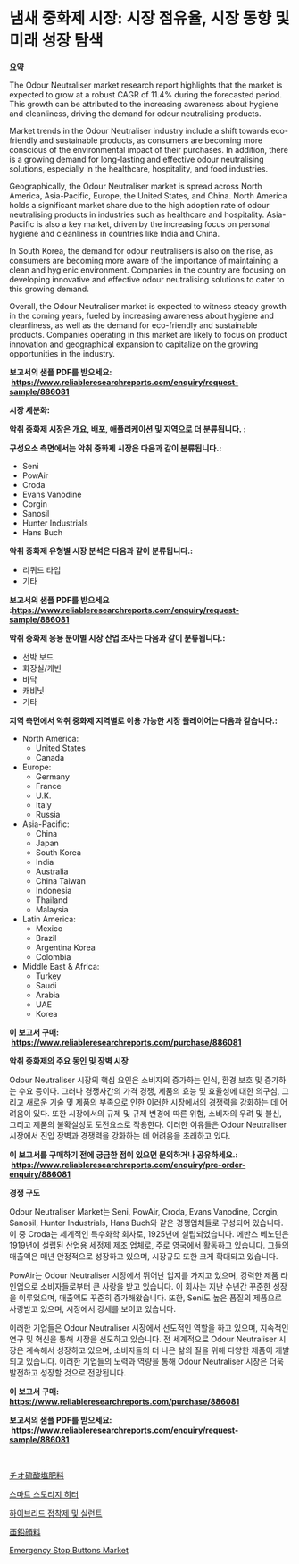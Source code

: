 <p><h1>냄새 중화제 시장: 시장 점유율, 시장 동향 및 미래 성장 탐색</h1></p><p><strong>요약</strong></p>
<p><p>The Odour Neutraliser market research report highlights that the market is expected to grow at a robust CAGR of 11.4% during the forecasted period. This growth can be attributed to the increasing awareness about hygiene and cleanliness, driving the demand for odour neutralising products.</p><p>Market trends in the Odour Neutraliser industry include a shift towards eco-friendly and sustainable products, as consumers are becoming more conscious of the environmental impact of their purchases. In addition, there is a growing demand for long-lasting and effective odour neutralising solutions, especially in the healthcare, hospitality, and food industries.</p><p>Geographically, the Odour Neutraliser market is spread across North America, Asia-Pacific, Europe, the United States, and China. North America holds a significant market share due to the high adoption rate of odour neutralising products in industries such as healthcare and hospitality. Asia-Pacific is also a key market, driven by the increasing focus on personal hygiene and cleanliness in countries like India and China.</p><p>In South Korea, the demand for odour neutralisers is also on the rise, as consumers are becoming more aware of the importance of maintaining a clean and hygienic environment. Companies in the country are focusing on developing innovative and effective odour neutralising solutions to cater to this growing demand.</p><p>Overall, the Odour Neutraliser market is expected to witness steady growth in the coming years, fueled by increasing awareness about hygiene and cleanliness, as well as the demand for eco-friendly and sustainable products. Companies operating in this market are likely to focus on product innovation and geographical expansion to capitalize on the growing opportunities in the industry.</p></p>
<p><strong>보고서의 샘플 PDF를 받으세요: &nbsp;<a href="https://www.reliableresearchreports.com/enquiry/request-sample/886081">https://www.reliableresearchreports.com/enquiry/request-sample/886081</a></strong></p>
<p><strong>시장 세분화:</strong></p>
<p><strong> 악취 중화제 시장은 개요, 배포, 애플리케이션 및 지역으로 더 분류됩니다. :</strong></p>
<p><strong>구성요소 측면에서는 악취 중화제 시장은 다음과 같이 분류됩니다.:</strong></p>
<p><ul><li>Seni</li><li>PowAir</li><li>Croda</li><li>Evans Vanodine</li><li>Corgin</li><li>Sanosil</li><li>Hunter Industrials</li><li>Hans Buch</li></ul></p>
<p><strong> 악취 중화제 유형별 시장 분석은 다음과 같이 분류됩니다.:</strong></p>
<p><ul><li>리퀴드 타입</li><li>기타</li></ul></p>
<p><strong>보고서의 샘플 PDF를 받으세요 :<a href="https://www.reliableresearchreports.com/enquiry/request-sample/886081">https://www.reliableresearchreports.com/enquiry/request-sample/886081</a></strong></p>
<p><strong> 악취 중화제 응용 분야별 시장 산업 조사는 다음과 같이 분류됩니다.:</strong></p>
<p><ul><li>선박 보드</li><li>화장실/캐빈</li><li>바닥</li><li>캐비닛</li><li>기타</li></ul></p>
<p><strong>지역 측면에서 악취 중화제 지역별로 이용 가능한 시장 플레이어는 다음과 같습니다.:</strong></p>
<p><ul>
    <li>
        North America:
        <ul>
            <li>United States</li>
            <li>Canada</li>
        </ul>
    </li>
    <li>
        Europe:
        <ul>
            <li>Germany</li>
            <li>France</li>
            <li>U.K.</li>
            <li>Italy</li>
            <li>Russia</li>
        </ul>
    </li>
    <li>
        Asia-Pacific:
        <ul>
            <li>China</li>
            <li>Japan</li>
            <li>South Korea</li>
            <li>India</li>
            <li>Australia</li>
            <li>China Taiwan</li>
            <li>Indonesia</li>
            <li>Thailand</li>
            <li>Malaysia</li>
        </ul>
    </li>
    <li>
        Latin America:
        <ul>
            <li>Mexico</li>
            <li>Brazil</li>
            <li>Argentina Korea</li>
            <li>Colombia</li>
        </ul>
    </li>
    <li>
        Middle East & Africa:
        <ul>
            <li>Turkey</li>
            <li>Saudi</li>
            <li>Arabia</li>
            <li>UAE</li>
            <li>Korea</li>
        </ul>
    </li>
    </ul></p>
<p><strong>이 보고서 구매: &nbsp;<a href="https://www.reliableresearchreports.com/purchase/886081">https://www.reliableresearchreports.com/purchase/886081</a></strong></p>
<p><strong>악취 중화제의 주요 동인 및 장벽 시장</strong></p>
<p><p>Odour Neutraliser 시장의 핵심 요인은 소비자의 증가하는 인식, 환경 보호 및 증가하는 수요 등이다. 그러나 경쟁사간의 가격 경쟁, 제품의 효능 및 효율성에 대한 의구심, 그리고 새로운 기술 및 제품의 부족으로 인한 이러한 시장에서의 경쟁력을 강화하는 데 어려움이 있다. 또한 시장에서의 규제 및 규제 변경에 따른 위험, 소비자의 우려 및 불신, 그리고 제품의 불확실성도 도전요소로 작용한다. 이러한 이유들은 Odour Neutraliser 시장에서 진입 장벽과 경쟁력을 강화하는 데 어려움을 초래하고 있다.</p></p>
<p><strong>이 보고서를 구매하기 전에 궁금한 점이 있으면 문의하거나 공유하세요.: &nbsp;<a href="https://www.reliableresearchreports.com/enquiry/pre-order-enquiry/886081">https://www.reliableresearchreports.com/enquiry/pre-order-enquiry/886081</a></strong></p>
<p><strong>경쟁 구도</strong></p>
<p><p>Odour Neutraliser Market는 Seni, PowAir, Croda, Evans Vanodine, Corgin, Sanosil, Hunter Industrials, Hans Buch와 같은 경쟁업체들로 구성되어 있습니다. 이 중 Croda는 세계적인 특수화학 회사로, 1925년에 설립되었습니다. 에반스 베노딘은 1919년에 설립된 산업용 세정제 제조 업체로, 주로 영국에서 활동하고 있습니다. 그들의 매출액은 매년 안정적으로 성장하고 있으며, 시장규모 또한 크게 확대되고 있습니다.</p><p>PowAir는 Odour Neutraliser 시장에서 뛰어난 입지를 가지고 있으며, 강력한 제품 라인업으로 소비자들로부터 큰 사랑을 받고 있습니다. 이 회사는 지난 수년간 꾸준한 성장을 이루었으며, 매출액도 꾸준히 증가해왔습니다. 또한, Seni도 높은 품질의 제품으로 사랑받고 있으며, 시장에서 강세를 보이고 있습니다.</p><p>이러한 기업들은 Odour Neutraliser 시장에서 선도적인 역할을 하고 있으며, 지속적인 연구 및 혁신을 통해 시장을 선도하고 있습니다. 전 세계적으로 Odour Neutraliser 시장은 계속해서 성장하고 있으며, 소비자들의 더 나은 삶의 질을 위해 다양한 제품이 개발되고 있습니다. 이러한 기업들의 노력과 역량을 통해 Odour Neutraliser 시장은 더욱 발전하고 성장할 것으로 전망됩니다.</p></p>
<p><strong>이 보고서 구매: &nbsp; <a href="https://www.reliableresearchreports.com/purchase/886081">https://www.reliableresearchreports.com/purchase/886081</a></strong></p>
<p><strong>보고서의 샘플 PDF를 받으세요: &nbsp;<a href="https://www.reliableresearchreports.com/enquiry/request-sample/886081">https://www.reliableresearchreports.com/enquiry/request-sample/886081</a></strong><strong></strong></p>
<p>&nbsp;</p>
<p><p><a href="https://medium.com/@grarrity46/%E3%83%81%E3%82%AA%E7%A1%AB%E9%85%B8%E8%82%A5%E6%96%99%E5%B8%82%E5%A0%B4-2031%E5%B9%B4%E3%81%BE%E3%81%A7%E3%81%AE%E5%8B%95%E5%90%91-%E4%BA%88%E6%B8%AC-%E7%AB%B6%E4%BA%89%E5%88%86%E6%9E%90-3183f89544cd">チオ硫酸塩肥料</a></p><p><a href="https://medium.com/@dudleyferry/%EC%8A%A4%EB%A7%88%ED%8A%B8-%EC%A0%80%EC%9E%A5-%ED%9E%88%ED%84%B0-%EC%8B%9C%EC%9E%A5-%EC%84%B1%EA%B3%B5%EC%A0%81%EC%9D%B8-%EB%B9%84%EC%A6%88%EB%8B%88%EC%8A%A4-%EC%A0%84%EB%9E%B5%EC%9D%98-%EC%97%B4%EC%87%A0-2031%EB%85%84%EA%B9%8C%EC%A7%80-%EC%98%88%EC%B8%A1-8f4bf2c2e14c">스마트 스토리지 히터</a></p><p><a href="https://medium.com/@isariontaru/%ED%98%BC%ED%95%A9%ED%98%95-%EC%A0%91%EC%B0%A9%EC%A0%9C-%EB%B0%8F-%EB%B0%80%ED%8F%90%EC%A0%9C-%EC%8B%9C%EC%9E%A5-%EC%A2%85%EB%A5%98-%EC%9D%91%EC%9A%A9-%EB%B0%8F-%EC%A7%80%EB%A6%AC%EC%A0%81%EC%9C%BC%EB%A1%9C-%EC%B2%A0%EC%A0%80%ED%95%9C-%ED%8F%89%EA%B0%80-2a25f0c380b7">하이브리드 접착제 및 실런트</a></p><p><a href="https://medium.com/@at15984/%E4%BA%9C%E9%89%9B%E9%A1%94%E6%96%99%E5%B8%82%E5%A0%B4-%E5%B8%82%E5%A0%B4cagr-%E5%B8%82%E5%A0%B4%E5%8B%95%E5%90%91-%E3%81%8A%E3%82%88%E3%81%B3%E6%88%90%E9%95%B7%E6%88%A6%E7%95%A5%E3%81%AB%E9%96%A2%E3%81%99%E3%82%8B%E6%B4%9E%E5%AF%9F-9240e1bc1e81">亜鉛顔料</a></p><p><a href="https://github.com/abdelrhmankishk22/Market-Research-Report-List-3/blob/main/emergency-stop-buttons-market.md">Emergency Stop Buttons Market</a></p></p>